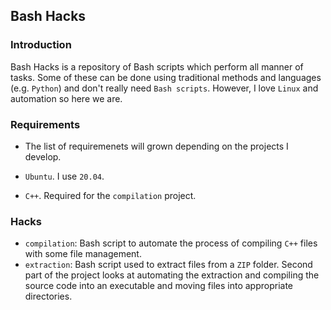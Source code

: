 ## Bash Hacks

### Introduction

Bash Hacks is a repository of Bash scripts which perform all manner of tasks.
Some of these can be done using traditional methods and languages (e.g. `Python`) and don't really need `Bash scripts`.
However, I love `Linux` and automation so here we are. 

### Requirements

- The list of requiremenets will grown depending on the projects I develop.

- `Ubuntu`. I use `20.04`.
- `C++`. Required for the `compilation` project. 
 
### Hacks

- `compilation`: Bash script to automate the process of compiling `C++` files with some file management.
- `extraction`: Bash script used to extract files from a `ZIP` folder. Second part of the project looks at automating the extraction and compiling the source code into an executable and moving files into appropriate directories.


